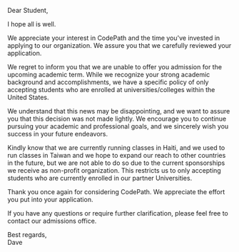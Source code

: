Dear Student,

I hope all is well. 

We appreciate your interest in CodePath and the time you've invested in applying to our organization. We assure you that we carefully reviewed your application.

We regret to inform you that we are unable to offer you admission for the upcoming academic term. While we recognize your strong academic background and accomplishments, we have a specific policy of only accepting students who are enrolled at universities/colleges within the United States.

We understand that this news may be disappointing, and we want to assure you that this decision was not made lightly. We encourage you to continue pursuing your academic and professional goals, and we sincerely wish you success in your future endeavors.

Kindly know that we are currently running classes in Haiti, and we used to run classes in Taiwan and we hope to expand our reach to other countries in the future, but we are not able to do so due to the current sponsorships we receive as non-profit organization. This restricts us to only accepting students who are currently enrolled in our partner Universities.

Thank you once again for considering CodePath. We appreciate the effort you put into your application.

If you have any questions or require further clarification, please feel free to contact our admissions office.

Best regards,<br>
Dave
